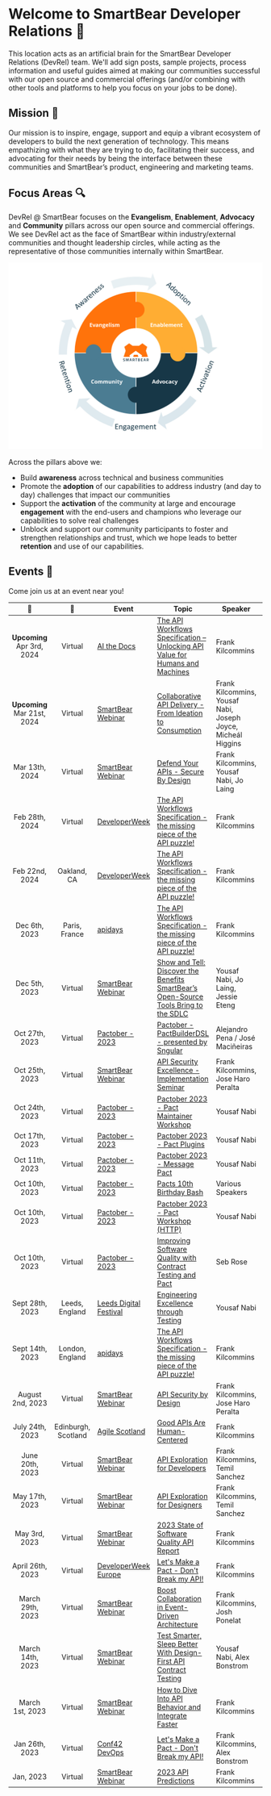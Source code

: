 # Welcome to SmartBear Developer Relations :wave:

This location acts as an artificial brain for the SmartBear Developer Relations (DevRel) team. 
We'll add sign posts, sample projects, process information and useful guides aimed at making our communities successful with our open source and commercial offerings 
(and/or combining with other tools and platforms to help you focus on your jobs to be done).

## Mission :dart:
Our mission is to inspire, engage, support and equip a vibrant ecosystem of developers to build the next generation of technology. 
This means empathizing with what they are trying to do, facilitating their success, and advocating for their needs by being the interface between these communities 
and SmartBear’s product, engineering and marketing teams.

## Focus Areas :mag:
DevRel @ SmartBear focuses on the **Evangelism**, **Enablement**, **Advocacy** and **Community** pillars across our open source and commercial offerings. 
We see DevRel act as the face of SmartBear within industry/external communities and thought leadership circles, 
while acting as the representative of those communities internally within SmartBear.

![SmartBear DevRel Pillars](https://raw.githubusercontent.com/SmartBear-DevRel/.github/5a1f1d3d32105ddd396c370d6b55d5b8e760073d/profile/images/DevRel-with-pillars.png)

Across the pillars above we:
- Build **awareness** across technical and business communities
- Promote the **adoption** of our capabilities to address industry (and day to day) challenges that impact our communities
- Support the **activation** of the community at large and encourage **engagement** with the end-users and champions who leverage our capabilities to solve real challenges
- Unblock and support our community participants to foster and strengthen relationships and trust, which we hope leads to better **retention** and use of our capabilities.

## Events :information_desk_person:

Come join us at an event near you!

:calendar: | :round_pushpin: | Event | Topic | Speaker | Links
:---------:|:-----:|-------|-------|---------| -----
**Upcoming** Apr 3rd, 2024 | Virtual | [AI the Docs](https://apithedocs.org/ai-2024) | [The API Workflows Specification – Unlocking API Value for Humans and Machines](https://apithedocs.org/ai-2024/frank-kilcommins) | Frank Kilcommins | 
**Upcoming** Mar 21st, 2024 | Virtual | [SmartBear Webinar](https://smartbear.com/resources/webinars/) | [Collaborative API Delivery - From Ideation to Consumption](https://smartbear.com/resources/webinars/collaborative-api-delivery-seminar/) | Frank Kilcommins, Yousaf Nabi, Joseph Joyce, Micheál Higgins | 
Mar 13th, 2024 | Virtual | [SmartBear Webinar](https://smartbear.com/resources/webinars/) | [Defend Your APIs - Secure By Design](https://smartbear.com/resources/webinars/defend-your-apis-secure-by-design/) | Frank Kilcommins, Yousaf Nabi, Jo Laing | [Video](https://smartbear.com/resources/webinars/defend-your-apis-secure-by-design/?ws=2) [Slides](https://assets.smartbear.com/transfer/11947ca5400879e80f0d0c90a8a4a94eef42244c4bf57de7b0edcf80e9322a35) 
Feb 28th, 2024 | Virtual | [DeveloperWeek](https://www.developerweek.com/) | [The API Workflows Specification - the missing piece of the API puzzle!](https://link.devnetwork.com/H4ul77VB) | Frank Kilcommins | 
Feb 22nd, 2024 | Oakland, CA | [DeveloperWeek](https://www.developerweek.com/) | [The API Workflows Specification - the missing piece of the API puzzle!](https://link.devnetwork.com/H4ul77VB) | Frank Kilcommins | 
Dec 6th, 2023 | Paris, France | [apidays](https://www.apidays.global/paris/) | [The API Workflows Specification - the missing piece of the API puzzle!](https://www.openapis.org/events/apidays-paris-2023) | Frank Kilcommins | [Slides](https://noti.st/frankkilcommins/qKRHKy/the-workflows-specification-the-missing-piece-of-the-api-puzzle) [YouTube](https://www.youtube.com/watch?v=NdlhxIVlSEM)
Dec 5th, 2023 | Virtual | [SmartBear Webinar](https://smartbear.com/resources/webinars/) | [Show and Tell: Discover the Benefits SmartBear’s Open-Source Tools Bring to the SDLC](https://bit.ly/49KSSPZ)  | Yousaf Nabi, Jo Laing, Jessie Eteng | [YouTube](https://www.youtube.com/watch?v=x_oY-7ukOns)
Oct 27th, 2023 | Virtual | [Pactober - 2023](https://pact.io/pactober) | [Pactober - PactBuilderDSL - presented by Sngular](https://www.youtube.com/watch?v=whXaNti7PSg) | Alejandro Pena / José Maciñeiras | [YouTube](https://www.youtube.com/watch?v=whXaNti7PSg) |
Oct 25th, 2023 | Virtual | [SmartBear Webinar](https://smartbear.com/resources/webinars/) | [API Security Excellence - Implementation Seminar](https://smartbear.com/resources/webinars/api-security-excellence/) | Frank Kilcommins, Jose Haro Peralta |
Oct 24th, 2023 | Virtual | [Pactober - 2023](https://pact.io/pactober) | [Pactober 2023 - Pact Maintainer Workshop](https://www.youtube.com/watch?v=QIza-D-f7DI) | Yousaf Nabi | [YouTube](https://www.youtube.com/watch?v=QIza-D-f7DI) | 
Oct 17th, 2023 | Virtual | [Pactober - 2023](https://pact.io/pactober) | [Pactober 2023 - Pact Plugins](https://www.youtube.com/watch?v=0FpzPRSf2VA) | Yousaf Nabi | [YouTube](https://www.youtube.com/watch?v=0FpzPRSf2VA) |
Oct 11th, 2023 | Virtual | [Pactober - 2023](https://pact.io/pactober) | [Pactober 2023 - Message Pact](https://www.youtube.com/watch?v=81N25-4x27E) | Yousaf Nabi | [YouTube](https://www.youtube.com/watch?v=81N25-4x27E) |
Oct 10th, 2023 | Virtual | [Pactober - 2023](https://pact.io/pactober) | [Pacts 10th Birthday Bash](https://www.youtube.com/watch?v=s1LOP4Ak5SA) | Various Speakers | [YouTube](https://www.youtube.com/watch?v=s1LOP4Ak5SA)
Oct 10th, 2023 | Virtual | [Pactober - 2023](https://pact.io/pactober) | [Pactober 2023 - Pact Workshop (HTTP)](https://www.youtube.com/watch?v=Gx-R2Cn1HZE) | Yousaf Nabi | [YouTube](https://www.youtube.com/watch?v=Gx-R2Cn1HZE) |
Oct 10th, 2023 | Virtual | [Pactober - 2023](https://pact.io/pactober) | [Improving Software Quality with Contract Testing and Pact](https://www.youtube.com/watch?v=5vAV1lTGJyE) | Seb Rose | [YouTube](https://www.youtube.com/watch?v=5vAV1lTGJyE) |
Sept 28th, 2023 | Leeds, England | [Leeds Digital Festival](https://leedsdigitalfestival.org/) | [Engineering Excellence through Testing](https://www.meetup.com/transcend-tech-leeds/events/295886706) | Yousaf Nabi |
Sept 14th, 2023 | London, England | [apidays](https://www.apidays.global/london/) | [The API Workflows Specification - the missing piece of the API puzzle!](https://www.openapis.org/events/apidays-london-2023) | Frank Kilcommins | [Slides](https://noti.st/frankkilcommins/FfbA40/the-workflows-specification-the-missing-piece-of-the-api-puzzle)
August 2nd, 2023 | Virtual | [SmartBear Webinar](https://smartbear.com/resources/webinars/) | [API Security by Design](https://smartbear.com/resources/webinars/api-security-by-design/) | Frank Kilcommins, Jose Haro Peralta | [Recording](https://www.youtube.com/watch?v=acXpD1tRmCQ) [Slides](https://assets.smartbear.com/transfer/388708a6e1980ed76ed7a194110d44f95c49790b294da03aa5906aea28806ce1)
July 24th, 2023 | Edinburgh, Scotland | [Agile Scotland](https://www.agilealliance.org/agile2023-scotland/) | [Good APIs Are Human-Centered](https://events.agilealliance.org/AAScotland2023/session/1420044/good-apis-are-human-centered) | Frank Kilcommins |
June 20th, 2023 | Virtual | [SmartBear Webinar](https://smartbear.com/resources/webinars/) | [API Exploration for Developers](https://smartbear.com/resources/webinars/api-exploration-for-developers/) | Frank Kilcommins, Temil Sanchez | 
May 17th, 2023 | Virtual | [SmartBear Webinar](https://smartbear.com/resources/webinars/) | [API Exploration for Designers](https://smartbear.com/resources/webinars/api-exploration-for-designers/) | Frank Kilcommins, Temil Sanchez | [Recording](https://www.youtube.com/watch?v=0rAxiC6AuLI)
May 3rd, 2023 | Virtual | [SmartBear Webinar](https://smartbear.com/resources/webinars/) | [2023 State of Software Quality API Report](https://smartbear.com/resources/webinars/2023-state-of-software-quality-api/) | Frank Kilcommins | [Recording](https://smartbear.wistia.com/medias/dk8zesug1n)
April 26th, 2023 | Virtual | [DeveloperWeek Europe](https://www.developerweek.com/europe/?_ga=2.35634466.2078170232.1681306567-281362976.1681306566) | [Let's Make a Pact - Don't Break my API!](https://developerweekeurope2023.sched.com/event/1Jm5A?iframe=no) | Frank Kilcommins | [Free Open Pass](https://bit.ly/3ZItwNy)
March 29th, 2023 | Virtual | [SmartBear Webinar](https://smartbear.com/resources/webinars/) | [Boost Collaboration in Event-Driven Architecture](https://smartbear.com/resources/webinars/boost-collaboration-in-event-driven-architectures/) | Frank Kilcommins, Josh Ponelat | [Recording](https://smartbear.wistia.com/medias/hm9xt9qq3y)
March 14th, 2023 | Virtual | [SmartBear Webinar](https://smartbear.com/resources/webinars/) | [Test Smarter, Sleep Better With Design-First API Contract Testing](https://smartbear.com/resources/webinars/test-smarter,-sleep-better-design-first/) | Yousaf Nabi, Alex Bonstrom | [Recording](https://smartbear.wistia.com/medias/u8dgzaemaq)
March 1st, 2023 | Virtual | [SmartBear Webinar](https://smartbear.com/resources/webinars/) | [How to Dive Into API Behavior and Integrate Faster](https://smartbear.com/resources/webinars/how-to-dive-into-api-behavior/) | Frank Kilcommins | [Recording](https://smartbear.wistia.com/medias/60rxionhos)
Jan 26th, 2023 | Virtual | [Conf42 DevOps](https://www.conf42.com/devops2023)| [Let's Make a Pact - Don't Break my API!](https://www.conf42.com/DevOps_2023_Frank_Kilcommins_dont_break_my_api)  | Frank Kilcommins, Alex Bonstrom | [Recording and slides](https://www.conf42.com/DevOps_2023_Frank_Kilcommins_dont_break_my_api) 
Jan, 2023 | Virtual | [SmartBear Webinar](https://smartbear.com/resources/webinars/) | [2023 API Predictions](https://smartbear.com/resources/webinars/2023-api-predictions-shift-left-standardize-for-su/) | Frank Kilcommins | [Recording](https://smartbear.wistia.com/medias/xeam95nef7)
